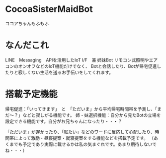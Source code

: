 # CocoaSisterMaidBot
ココアちゃんもふもふ
# なんだこれ
LINE　Messaging　APIを活用したIoT I/F　兼 姉妹Bot
リモコン式照明やエアコンのオンオフなどのIoT機能だけでなく、
Botと会話したり、Botが帰宅促進したりと寂しくない生活を送るお手伝いをしてくれます。

# 搭載予定機能
帰宅促進：「いってきます」　と　「ただいま」から平均帰宅時間帯を予測し、「まだ〜？」などと寂しがる機能です。
姉・妹選択機能：自分から見たBotの立場を設定できる機能です。自分がお兄ちゃんになったり・・・？

「ただいま」が遅かったり、「眠たい」などのワードに反応して心配したり、時間帯によって激励・昼寝提案・就寝提案をする機能などを搭載予定です。
（あくまでも予定であり実際に載せるかは私の気まぐれです。あまり期待しないでね・・・）
